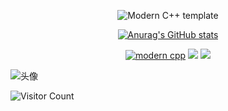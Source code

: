 <div id="title" align=center>

![Modern C++ template][github-sub-title:img]

[![Anurag's GitHub stats](https://github-readme-stats.vercel.app/api?username=JiangshuoZhao&show_icons=true&theme=tokyonight)](https://b23.tv/iEJTnPp)

<!-- [![知乎](https://img.shields.io/badge/%E7%9F%A5%E4%B9%8E-mq%E7%99%BD-yello)](https://www.zhihu.com/people/o4ze4r) -->
<!-- [![youtube](https://img.shields.io/badge/video-YouTube-red)](https://www.youtube.com/channel/UCey35Do4RGewqr-6EiaCJrg) -->

[![modern cpp](https://img.shields.io/badge/code-Modern%20C++-blue)](https://learn.microsoft.com/zh-cn/cpp/cpp/welcome-back-to-cpp-modern-cpp) 
![](https://img.shields.io/badge/讨厌-学习-yellow) 
![](https://img.shields.io/badge/爱好-二次元-red)

</div>

![头像](image/DALL·E.webp)

![Visitor Count](https://profile-counter.glitch.me/JiangshuoZhao/count.svg)

[github-sub-title:img]: https://readme-typing-svg.herokuapp.com?font=Segoe+Script&center=true&lines=JiangshuoZhao.